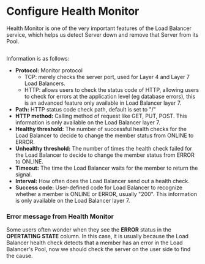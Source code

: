 # Configure Health Monitor

Health Monitor is one of the very important features of the Load Balancer service, which helps us detect Server down and remove that Server from its Pool.

<figure><img src="https://docs.vngcloud.vn/download/attachments/59802716/image2020-5-12_17-19-56.png?version=1&#x26;modificationDate=1685080826000&#x26;api=v2" alt=""><figcaption></figcaption></figure>

Information is as follows:

* **Protocol:** Monitor protocol
  * TCP: merely checks the server port, used for Layer 4 and Layer 7 Load Balancers.
  * HTTP: allows users to check the status code of HTTP, allowing users to check for errors at the application level (eg database errors), this is an advanced feature only available in Load Balancer layer 7.
* **Path:** HTTP status code check path, default is set to "/"
* **HTTP method:** Calling method of request like GET, PUT, POST. This information is only available on the Load Balancer layer 7.
* **Healthy threshold:** The number of successful health checks for the Load Balancer to decide to change the member status from ONLINE to ERROR.
* **Unhealthy threshold:** The number of times the health check failed for the Load Balancer to decide to change the member status from ERROR to ONLINE.
* **Timeout:** The time the Load Balancer waits for the member to return the signal.
* **Interval:** How often does the Load Balancer send out a health check.
* **Success code:** User-defined code for Load Balancer to recognize whether a member is ONLINE or ERROR, usually "200". This information is only available on the Load Balancer layer 7.

### **Error message from Health Monitor** <a href="#configurehealthmonitor-errormessagefromhealthmonitor" id="configurehealthmonitor-errormessagefromhealthmonitor"></a>

Some users often wonder when they see the  **ERROR**  status in the  **OPERTATING STATE** column. In this case, it is usually because the Load Balancer health check detects that a member has an error in the Load Balancer's Pool, now we should check the server on the user side to find the cause.

<figure><img src="https://docs.vngcloud.vn/download/attachments/59802716/error.jpg?version=1&#x26;modificationDate=1685080826000&#x26;api=v2" alt=""><figcaption></figcaption></figure>
